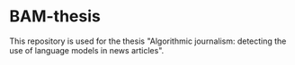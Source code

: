 # BAM-thesis

This repository is used for the thesis "Algorithmic journalism: detecting the use of language models in news articles".
